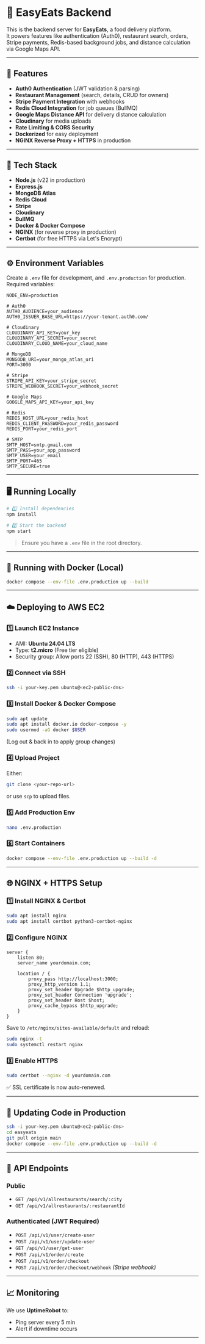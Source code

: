 # 🍔 EasyEats Backend

This is the backend server for **EasyEats**, a food delivery platform.  
It powers features like authentication (Auth0), restaurant search, orders, Stripe payments, Redis-based background jobs, and distance calculation via Google Maps API.

---

## 🚀 Features
- **Auth0 Authentication** (JWT validation & parsing)
- **Restaurant Management** (search, details, CRUD for owners)
- **Stripe Payment Integration** with webhooks
- **Redis Cloud Integration** for job queues (BullMQ)
- **Google Maps Distance API** for delivery distance calculation
- **Cloudinary** for media uploads
- **Rate Limiting & CORS Security**
- **Dockerized** for easy deployment
- **NGINX Reverse Proxy + HTTPS** in production

---

## 📂 Tech Stack
- **Node.js** (v22 in production)
- **Express.js**
- **MongoDB Atlas**
- **Redis Cloud**
- **Stripe**
- **Cloudinary**
- **BullMQ**
- **Docker & Docker Compose**
- **NGINX** (for reverse proxy in production)
- **Certbot** (for free HTTPS via Let's Encrypt)

---

## ⚙️ Environment Variables

Create a `.env` file for development, and `.env.production` for production.  
Required variables:

```env
NODE_ENV=production

# Auth0
AUTH0_AUDIENCE=your_audience
AUTH0_ISSUER_BASE_URL=https://your-tenant.auth0.com/

# Cloudinary
CLOUDINARY_API_KEY=your_key
CLOUDINARY_API_SECRET=your_secret
CLOUDINARY_CLOUD_NAME=your_cloud_name

# MongoDB
MONGODB_URI=your_mongo_atlas_uri
PORT=3000

# Stripe
STRIPE_API_KEY=your_stripe_secret
STRIPE_WEBHOOK_SECRET=your_webhook_secret

# Google Maps
GOOGLE_MAPS_API_KEY=your_api_key

# Redis
REDIS_HOST_URL=your_redis_host
REDIS_CLIENT_PASSWORD=your_redis_password
REDIS_PORT=your_redis_port

# SMTP
SMTP_HOST=smtp.gmail.com
SMTP_PASS=your_app_password
SMTP_USER=your_email
SMTP_PORT=465
SMTP_SECURE=true
```

---

## 🖥️ Running Locally

```bash
# 1️⃣ Install dependencies
npm install

# 2️⃣ Start the backend
npm start
```

> Ensure you have a `.env` file in the root directory.

---

## 🐳 Running with Docker (Local)

```bash
docker compose --env-file .env.production up --build
```

---

## ☁️ Deploying to AWS EC2

### 1️⃣ Launch EC2 Instance
- AMI: **Ubuntu 24.04 LTS**
- Type: **t2.micro** (Free tier eligible)
- Security group: Allow ports 22 (SSH), 80 (HTTP), 443 (HTTPS)

### 2️⃣ Connect via SSH
```bash
ssh -i your-key.pem ubuntu@<ec2-public-dns>
```

### 3️⃣ Install Docker & Docker Compose
```bash
sudo apt update
sudo apt install docker.io docker-compose -y
sudo usermod -aG docker $USER
```
(Log out & back in to apply group changes)

### 4️⃣ Upload Project
Either:
```bash
git clone <your-repo-url>
```
or use `scp` to upload files.

### 5️⃣ Add Production Env
```bash
nano .env.production
```

### 6️⃣ Start Containers
```bash
docker compose --env-file .env.production up --build -d
```

---

## 🌐 NGINX + HTTPS Setup

### 1️⃣ Install NGINX & Certbot
```bash
sudo apt install nginx
sudo apt install certbot python3-certbot-nginx
```

### 2️⃣ Configure NGINX
```nginx
server {
    listen 80;
    server_name yourdomain.com;

    location / {
        proxy_pass http://localhost:3000;
        proxy_http_version 1.1;
        proxy_set_header Upgrade $http_upgrade;
        proxy_set_header Connection 'upgrade';
        proxy_set_header Host $host;
        proxy_cache_bypass $http_upgrade;
    }
}
```
Save to `/etc/nginx/sites-available/default` and reload:
```bash
sudo nginx -t
sudo systemctl restart nginx
```

### 3️⃣ Enable HTTPS
```bash
sudo certbot --nginx -d yourdomain.com
```
✅ SSL certificate is now auto-renewed.

---

## 🔄 Updating Code in Production

```bash
ssh -i your-key.pem ubuntu@<ec2-public-dns>
cd easyeats
git pull origin main
docker compose --env-file .env.production up --build -d
```

---

## 📡 API Endpoints

### Public
- `GET /api/v1/allrestaurants/search/:city`
- `GET /api/v1/allrestaurants/:restaurantId`

### Authenticated (JWT Required)
- `POST /api/v1/user/create-user`
- `POST /api/v1/user/update-user`
- `GET /api/v1/user/get-user`
- `POST /api/v1/order/create`
- `POST /api/v1/order/checkout`
- `POST /api/v1/order/checkout/webhook` *(Stripe webhook)*

---

## 📈 Monitoring
We use **UptimeRobot** to:
- Ping server every 5 min
- Alert if downtime occurs

---
